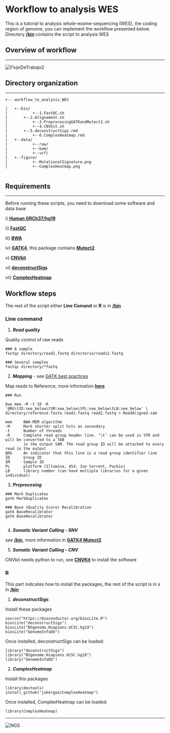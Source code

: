 # **Workflow to analysis WES**

This is a tutorial to analysis whole-exome-sequencing (WES), the coding region of genome, you can implement the workflow presented below. Directory [**/bin**](https://github.com/Martinez-Gregorio-Hector/workflow_to_analysis_WES/tree/master/bin) contains the script to analysis WES

## Overview of workflow
---

![FlujoDeTrabajo2](https://user-images.githubusercontent.com/53798505/63644484-9ef5dc00-c6af-11e9-9f0d-935508b21613.png)



## Directory organization
---

```
+-- workflow_to_analysis_WES

|	+--bin/
|	        +--1.FastQC.sh
| 		+--2.Alignament.sh
|	        +--3.PreprocesingGATKandMutect2.sh
|	        +--4.CNVkit.sh
| 		+--5.deconstructSigs.rmd
|	        +--6.ComplexHeatmap.rmd
|	+--data/
|	        +--raw/
|	        +--bam/
|	        +--vcf/
|	+--figure/
|	        +--MutationalSignature.png
|	        +--ComplexHeatmap.png


```


## Requirements
---
Before running these scripts, you need to download some software and data base


  i) [**Human GRCh37/hg19**](http://hgdownload.cse.ucsc.edu/downloads.html#human)
  
  ii) [**FastQC**](https://github.com/s-andrews/FastQC) 
  
  iii) [**BWA**](https://github.com/lh3/bwa)
  
  iv) [**GATK4**](https://github.com/broadinstitute/gatk#running), this package contains [**Mutect2**](https://www.nature.com/articles/nbt.2514)
  
  v) [**CNVkit**](https://github.com/etal/cnvkit)
  
  vi) [**deconstructSigs**](https://github.com/raerose01/deconstructSigs)
  
  vii) [**ComplexHeatmap**](https://github.com/jokergoo/ComplexHeatmap)



Workflow steps
---

The rest of the script either **Line Comand** or **R** is in [**/bin**](https://github.com/Martinez-Gregorio-Hector/workflow_to_analysis_WES/tree/master/bin)

  ### Line command 

  1. **_Read quality_**

Quality control of raw reads

```
### A sample
fastqc directory/read1.fastq directorio/reads2.fastq

### Several samples
fastqc directory/*fastq

``` 

  2. **_Mapping_** - see [GATK best practices](https://software.broadinstitute.org/gatk/best-practices/about)

Map reads to Reference, more information [**here**](https://gatkforums.broadinstitute.org/gatk/discussion/4805/how-to-use-bwa-mem-for-paired-end-illumina-reads)

```
### Run

bwa mem -M -t 10 -R '@RG\tID:see_below\tSM:see_below\tPL:see_below\tLB:see_below' \
directory/reference.fasta read1.fastq read2.fastq > ReadAligned.sam

mem     BWA-MEM algorithm
-M      Mark shorter split hits as secondary
-t      Number of threads
-R      Complete read group header line. ’\t’ can be used in STR and will be converted to a TAB 
        in the output SAM. The read group ID will be attached to every read in the output
@RG     An indicator that this line is a read group identifier line
ID      Group ID
SM      Sample ID
PL      platform (Illumina, 454, Ion torrent, Pacbio)
LB      library number (can have multiple libraries for a given individual)
``` 
  
  3. **_Preprocesing_**
  
 ```
### Mark Duplicates
gatk MarkDuplicates

### Base (Quality Score) Recalibration
 gatk BaseRecalibrator
 gatk BaseRecalibrator


``` 
  
  4. **_Somatic Variant Calling - SNV_**
  
  see [**/bin**](https://github.com/Martinez-Gregorio-Hector/workflow_to_analysis_WES/tree/master/bin), more information in [**GATK4 Mutect2**](https://gatkforums.broadinstitute.org/gatk/discussion/11136/how-to-call-somatic-mutations-using-gatk4-mutect2-deprecated)
  
  
  5. **_Somatic Variant Calling - CNV_**
  
 CNVkit needs python to run, see [**CNVKit**](https://github.com/etal/cnvkit) to install the software
  


   ### R
 
 This part indicates how to install the packages, the rest of the script is in s in [**/bin**](https://github.com/Martinez-Gregorio-Hector/workflow_to_analysis_WES/tree/master/bin)
 
  1. **_deconstructSigs_**
  
  Install these packages 
```
source("https://bioconductor.org/biocLite.R")
biocLite("deconstructSigs")
biocLite("BSgenome.Hsapiens.UCSC.hg19")
biocLite("GenomeInfoDb")

``` 
Once installed, deconstructSigs can be loaded:

```
library("deconstructSigs")
library("BSgenome.Hsapiens.UCSC.hg19")
library("GenomeInfoDb")

``` 


  2. **_ComplexHeatmap_**
  
Install this packages 
```
library(devtools)
install_github("jokergoo/ComplexHeatmap")

``` 
Once installed, ComplexHeatmap can be loaded:

```
library(ComplexHeatmap)

``` 

---
![NGS](https://user-images.githubusercontent.com/53798505/63645404-403a5d80-c6c3-11e9-83fb-8c6dfbb2698c.png)
